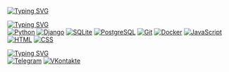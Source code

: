 [![Typing SVG](https://readme-typing-svg.demolab.com?font=JetBrains+Mono&weight=800&size=24&duration=3000&pause=1&color=2f81f7&multiline=true&width=435&height=70&lines=Stepan+Ivanov;Python+Backend+Developer)](https://git.io/typing-svg)

[![Typing SVG](https://readme-typing-svg.demolab.com?font=JetBrains+Mono&weight=500&duration=1&pause=5&color=2f81f7&multiline=true&repeat=false&width=435&height=35&lines=Languages+and+Tools)](https://git.io/typing-svg) <br>
[![Python](https://img.shields.io/badge/PYTHON-3776AB?style=flat-square&logo=python&logoColor=white)](https://www.python.org/)
[![Django](https://img.shields.io/badge/DJANGO-092E20?style=flat-square&logo=django&logoColor=white)](https://www.djangoproject.com/)
[![SQLite](https://img.shields.io/badge/SQLITE-07405E?style=flat-square&logo=sqlite&logoColor=white)](https://sqlite.org/index.html)
[![PostgreSQL](https://img.shields.io/badge/POSTGRESQL-316192?style=flat-square&logo=postgresql&logoColor=white)](https://www.postgresql.org/)
[![Git](https://img.shields.io/badge/GIT-f05033?style=flat-square&logo=Git&logoColor=white)](https://git-scm.com/)
[![Docker](https://img.shields.io/badge/DOCKER-%230db7ed.svg?style=flat-square&logo=docker&logoColor=white)](https://www.docker.com/)
[![JavaScript](https://img.shields.io/badge/JAVASCRIPT-F7DF1E?style=flat-square&logo=JavaScript&logoColor=white)](http://www.ecma-international.org/publications-and-standards/standards/ecma-262/)
[![HTML](https://img.shields.io/badge/HTML5-E34F26?style=flat-square&logo=html5&logoColor=white)](https://html.spec.whatwg.org/multipage/)
[![CSS](https://img.shields.io/badge/CSS3-1572B6?style=flat-square&logo=css3&logoColor=white)](https://www.w3.org/Style/CSS/)

[![Typing SVG](https://readme-typing-svg.demolab.com?font=JetBrains+Mono&weight=500&duration=1&pause=5&color=2f81f7&multiline=true&repeat=false&width=435&height=35&lines=Contact+me)](https://git.io/typing-svg) <br>
[![Telegram](https://img.shields.io/badge/TELEGRAM-2CA5E0?style=flat-square&logo=telegram&logoColor=white)](https://t.me/steqaa)
[![VKontakte](https://img.shields.io/badge/VK-0078ff?style=flat-square&logo=VK&logoColor=white)](https://vk.com/steqaa)
